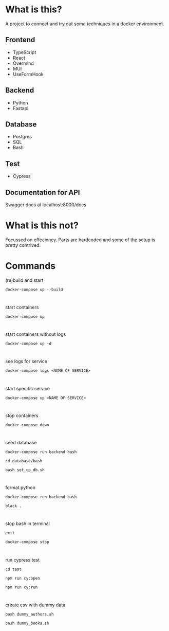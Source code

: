 # What is this?

A project to connect and try out some techniques in a docker environment.

## Frontend

- TypeScript
- React
- Overmind
- MUI
- UseFormHook

## Backend

- Python
- Fastapi

## Database

- Postgres
- SQL
- Bash

## Test

- Cypress

## Documentation for API

Swagger docs at localhost:8000/docs

# What is this not?

Focussed on effeciency.
Parts are hardcoded and some of the setup is pretty contrived.

# Commands

(re)build and start

`docker-compose up --build`

#

start containers

`docker-compose up`

#

start containers without logs

`docker-compose up -d`

#

see logs for service

`docker-compose logs <NAME OF SERVICE>`

#

start specific service

`docker-compose up <NAME OF SERVICE>`

#

stop containers

`docker-compose down`

#

seed database

`docker-compose run backend bash`

`cd database/bash`

`bash set_up_db.sh`

#

format python

`docker-compose run backend bash`

`black .`

#

stop bash in terminal

`exit`

`docker-compose stop`

#

run cypress test

`cd test`

`npm run cy:open`

`npm run cy:run`

#

create csv with dummy data

`bash dummy_authors.sh`

`bash dummy_books.sh`
